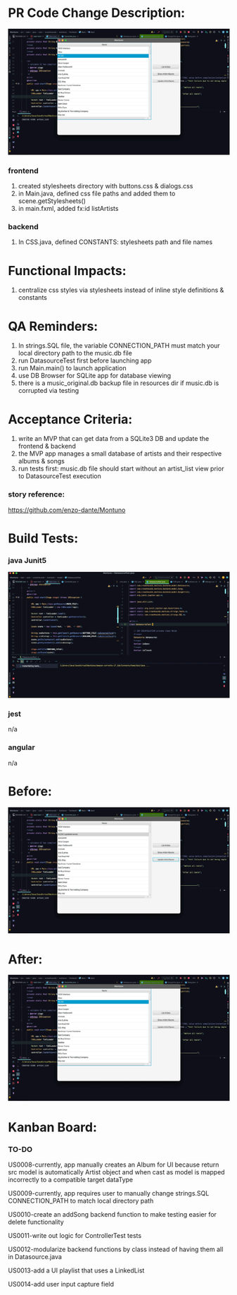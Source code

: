 # PR Code Change Description:

![appRunAfter](resources/Montuno_appRunAfter.gif)

### frontend
1. created stylesheets directory with buttons.css & dialogs.css 
2. in Main.java, defined css file paths and added them to scene.getStylesheets()
3. in main.fxml, added fx:id listArtists

### backend
1. In CSS.java, defined CONSTANTS: stylesheets path and file names 

# Functional Impacts:
1. centralize css styles via stylesheets instead of inline style definitions & constants 

# QA Reminders:
1. In strings.SQL file, the variable CONNECTION_PATH must match your local directory path to the music.db file
2. run DatasourceTest first before launching app 
3. run Main.main() to launch application 
4. use DB Browser for SQLite app for database viewing 
5. there is a music_original.db backup file in resources dir if music.db is corrupted via testing 

# Acceptance Criteria:
1. write an MVP that can get data from a SQLite3 DB and update the frontend & backend
2. the MVP app manages a small database of artists and their respective albums & songs
3. run tests first: music.db file should start without an artist_list view prior to DatasourceTest execution

### story reference:
https://github.com/enzo-dante/Montuno

# Build Tests:

### java Junit5
![testRun](resources/Montuno_testRun.gif)

### jest
n/a

### angular
n/a

# Before:
![appRunBefore](resources/Montuno_appRunBefore.gif)

# After:
![appRunAfter](resources/Montuno_appRunAfter.gif)

# Kanban Board: 

### TO-DO

US0008-currently, app manually creates an Album for UI because return src model is automatically Artist object and when cast as model is mapped incorrectly to a compatible target dataType

US0009-currently, app requires user to manually change strings.SQL CONNECTION_PATH to match local directory path

US0010-create an addSong backend function to make testing easier for delete functionality

US0011-write out logic for ControllerTest tests

US0012-modularize backend functions by class instead of having them all in Datasource.java

US0013-add a UI playlist that uses a LinkedList 

US0014-add user input capture field 